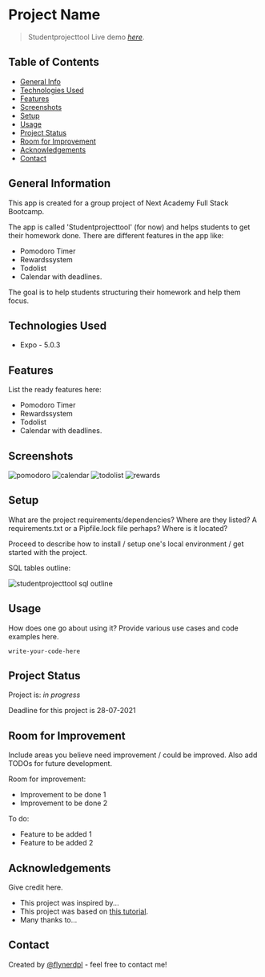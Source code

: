 # Project Name
> Studentprojecttool
> Live demo [_here_](https://www.example.com). <!-- If you have the project hosted somewhere, include the link here. -->

## Table of Contents
* [General Info](#general-information)
* [Technologies Used](#technologies-used)
* [Features](#features)
* [Screenshots](#screenshots)
* [Setup](#setup)
* [Usage](#usage)
* [Project Status](#project-status)
* [Room for Improvement](#room-for-improvement)
* [Acknowledgements](#acknowledgements)
* [Contact](#contact)
<!-- * [License](#license) -->


## General Information

This app is created for a group project of Next Academy Full Stack Bootcamp.

The app is called 'Studentprojecttool' (for now) and helps students to get their homework done.
There are different features in the app like:
  - Pomodoro Timer
  - Rewardssystem
  - Todolist
  - Calendar with deadlines.
  
  The goal is to help students structuring their homework and help them focus.


## Technologies Used
- Expo - 5.0.3


## Features
List the ready features here:
  - Pomodoro Timer
  - Rewardssystem
  - Todolist
  - Calendar with deadlines.


## Screenshots

![pomodoro](https://user-images.githubusercontent.com/76623233/126254567-55d305c3-0ec8-4ff2-918d-27b191404ed6.JPG)
![calendar](https://user-images.githubusercontent.com/76623233/126254613-9a0d8802-d797-4ddc-875b-bd885f5a1229.JPG)
![todolist](https://user-images.githubusercontent.com/76623233/126254619-c91065e4-1e50-4f2f-bc5d-9d43071c22c2.JPG)
![rewards](https://user-images.githubusercontent.com/76623233/126254623-6cec2207-39f5-462f-ac85-047da2f9f01c.JPG)


## Setup
What are the project requirements/dependencies? Where are they listed? A requirements.txt or a Pipfile.lock file perhaps? Where is it located?

Proceed to describe how to install / setup one's local environment / get started with the project.

SQL tables outline:

![studentprojecttool sql outline](https://user-images.githubusercontent.com/76623233/126255296-49a06fe8-05e9-4348-a796-4f6e07878c2d.JPG)


## Usage
How does one go about using it?
Provide various use cases and code examples here.

`write-your-code-here`


## Project Status
Project is: _in progress_

Deadline for this project is 28-07-2021


## Room for Improvement
Include areas you believe need improvement / could be improved. Also add TODOs for future development.

Room for improvement:
- Improvement to be done 1
- Improvement to be done 2

To do:
- Feature to be added 1
- Feature to be added 2


## Acknowledgements
Give credit here.
- This project was inspired by...
- This project was based on [this tutorial](https://www.example.com).
- Many thanks to...


## Contact
Created by [@flynerdpl](https://www.flynerd.pl/) - feel free to contact me!


<!-- Optional -->
<!-- ## License -->
<!-- This project is open source and available under the [... License](). -->

<!-- You don't have to include all sections - just the one's relevant to your project -->
